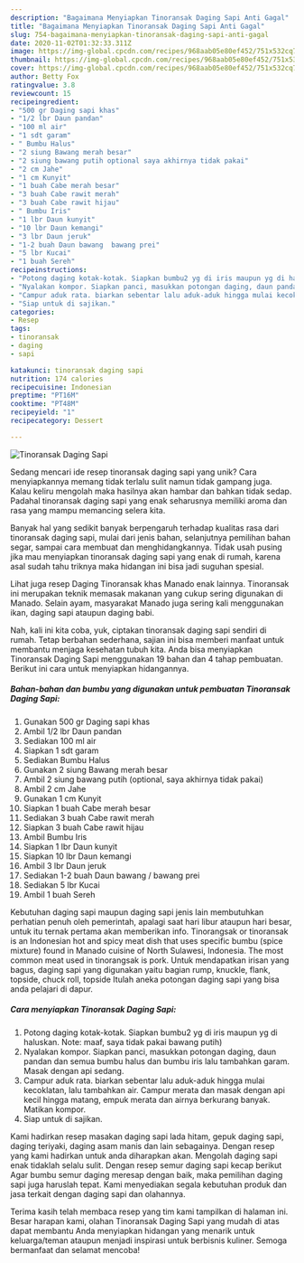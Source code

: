 ```yaml
---
description: "Bagaimana Menyiapkan Tinoransak Daging Sapi Anti Gagal"
title: "Bagaimana Menyiapkan Tinoransak Daging Sapi Anti Gagal"
slug: 754-bagaimana-menyiapkan-tinoransak-daging-sapi-anti-gagal
date: 2020-11-02T01:32:33.311Z
image: https://img-global.cpcdn.com/recipes/968aab05e80ef452/751x532cq70/tinoransak-daging-sapi-foto-resep-utama.jpg
thumbnail: https://img-global.cpcdn.com/recipes/968aab05e80ef452/751x532cq70/tinoransak-daging-sapi-foto-resep-utama.jpg
cover: https://img-global.cpcdn.com/recipes/968aab05e80ef452/751x532cq70/tinoransak-daging-sapi-foto-resep-utama.jpg
author: Betty Fox
ratingvalue: 3.8
reviewcount: 15
recipeingredient:
- "500 gr Daging sapi khas"
- "1/2 lbr Daun pandan"
- "100 ml air"
- "1 sdt garam"
- " Bumbu Halus"
- "2 siung Bawang merah besar"
- "2 siung bawang putih optional saya akhirnya tidak pakai"
- "2 cm Jahe"
- "1 cm Kunyit"
- "1 buah Cabe merah besar"
- "3 buah Cabe rawit merah"
- "3 buah Cabe rawit hijau"
- " Bumbu Iris"
- "1 lbr Daun kunyit"
- "10 lbr Daun kemangi"
- "3 lbr Daun jeruk"
- "1-2 buah Daun bawang  bawang prei"
- "5 lbr Kucai"
- "1 buah Sereh"
recipeinstructions:
- "Potong daging kotak-kotak. Siapkan bumbu2 yg di iris maupun yg di haluskan. Note: maaf, saya tidak pakai bawang putih)"
- "Nyalakan kompor. Siapkan panci, masukkan potongan daging, daun pandan dan semua bumbu halus dan bumbu iris lalu tambahkan garam. Masak dengan api sedang."
- "Campur aduk rata. biarkan sebentar lalu aduk-aduk hingga mulai kecoklatan, lalu tambahkan air. Campur merata dan masak dengan api kecil hingga matang, empuk merata dan airnya berkurang banyak. Matikan kompor."
- "Siap untuk di sajikan."
categories:
- Resep
tags:
- tinoransak
- daging
- sapi

katakunci: tinoransak daging sapi 
nutrition: 174 calories
recipecuisine: Indonesian
preptime: "PT16M"
cooktime: "PT48M"
recipeyield: "1"
recipecategory: Dessert

---
```



![Tinoransak Daging Sapi](https://img-global.cpcdn.com/recipes/968aab05e80ef452/751x532cq70/tinoransak-daging-sapi-foto-resep-utama.jpg)

Sedang mencari ide resep tinoransak daging sapi yang unik? Cara menyiapkannya memang tidak terlalu sulit namun tidak gampang juga. Kalau keliru mengolah maka hasilnya akan hambar dan bahkan tidak sedap. Padahal tinoransak daging sapi yang enak seharusnya memiliki aroma dan rasa yang mampu memancing selera kita.

Banyak hal yang sedikit banyak berpengaruh terhadap kualitas rasa dari tinoransak daging sapi, mulai dari jenis bahan, selanjutnya pemilihan bahan segar, sampai cara membuat dan menghidangkannya. Tidak usah pusing jika mau menyiapkan tinoransak daging sapi yang enak di rumah, karena asal sudah tahu triknya maka hidangan ini bisa jadi suguhan spesial.

Lihat juga resep Daging Tinoransak khas Manado enak lainnya. Tinoransak ini merupakan teknik memasak makanan yang cukup sering digunakan di Manado. Selain ayam, masyarakat Manado juga sering kali menggunakan ikan, daging sapi ataupun daging babi.


Nah, kali ini kita coba, yuk, ciptakan tinoransak daging sapi sendiri di rumah. Tetap berbahan sederhana, sajian ini bisa memberi manfaat untuk membantu menjaga kesehatan tubuh kita. Anda bisa menyiapkan Tinoransak Daging Sapi menggunakan 19 bahan dan 4 tahap pembuatan. Berikut ini cara untuk menyiapkan hidangannya.

<!--inarticleads1-->

##### Bahan-bahan dan bumbu yang digunakan untuk pembuatan Tinoransak Daging Sapi:

1. Gunakan 500 gr Daging sapi khas
1. Ambil 1/2 lbr Daun pandan
1. Sediakan 100 ml air
1. Siapkan 1 sdt garam
1. Sediakan  Bumbu Halus
1. Gunakan 2 siung Bawang merah besar
1. Ambil 2 siung bawang putih (optional, saya akhirnya tidak pakai)
1. Ambil 2 cm Jahe
1. Gunakan 1 cm Kunyit
1. Siapkan 1 buah Cabe merah besar
1. Sediakan 3 buah Cabe rawit merah
1. Siapkan 3 buah Cabe rawit hijau
1. Ambil  Bumbu Iris
1. Siapkan 1 lbr Daun kunyit
1. Siapkan 10 lbr Daun kemangi
1. Ambil 3 lbr Daun jeruk
1. Sediakan 1-2 buah Daun bawang / bawang prei
1. Sediakan 5 lbr Kucai
1. Ambil 1 buah Sereh


Kebutuhan daging sapi maupun daging sapi jenis lain membutuhkan perhatian penuh oleh pemerintah, apalagi saat hari libur ataupun hari besar, untuk itu ternak pertama akan memberikan info. Tinorangsak or tinoransak is an Indonesian hot and spicy meat dish that uses specific bumbu (spice mixture) found in Manado cuisine of North Sulawesi, Indonesia. The most common meat used in tinorangsak is pork. Untuk mendapatkan irisan yang bagus, daging sapi yang digunakan yaitu bagian rump, knuckle, flank, topside, chuck roll, topside Itulah aneka potongan daging sapi yang bisa anda pelajari di dapur. 

<!--inarticleads2-->

##### Cara menyiapkan Tinoransak Daging Sapi:

1. Potong daging kotak-kotak. Siapkan bumbu2 yg di iris maupun yg di haluskan. Note: maaf, saya tidak pakai bawang putih)
1. Nyalakan kompor. Siapkan panci, masukkan potongan daging, daun pandan dan semua bumbu halus dan bumbu iris lalu tambahkan garam. Masak dengan api sedang.
1. Campur aduk rata. biarkan sebentar lalu aduk-aduk hingga mulai kecoklatan, lalu tambahkan air. Campur merata dan masak dengan api kecil hingga matang, empuk merata dan airnya berkurang banyak. Matikan kompor.
1. Siap untuk di sajikan.


Kami hadirkan resep masakan daging sapi lada hitam, gepuk daging sapi, daging teriyaki, daging asam manis dan lain sebagainya. Dengan resep yang kami hadirkan untuk anda diharapkan akan. Mengolah daging sapi enak tidaklah selalu sulit. Dengan resep semur daging sapi kecap berikut Agar bumbu semur daging meresap dengan baik, maka pemilihan daging sapi juga haruslah tepat. Kami menyediakan segala kebutuhan produk dan jasa terkait dengan daging sapi dan olahannya. 

Terima kasih telah membaca resep yang tim kami tampilkan di halaman ini. Besar harapan kami, olahan Tinoransak Daging Sapi yang mudah di atas dapat membantu Anda menyiapkan hidangan yang menarik untuk keluarga/teman ataupun menjadi inspirasi untuk berbisnis kuliner. Semoga bermanfaat dan selamat mencoba!

